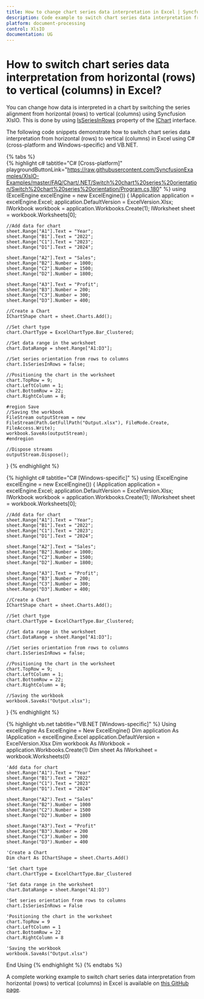 ```yaml
---
title: How to change chart series data interpretation in Excel | Syncfusion 
description: Code example to switch chart series data interpretation from horizontal (rows) to vertical (columns) in Excel using Syncfusion .NET Excel library (XlsIO). 
platform: document-processing 
control: XlsIO 
documentation: UG
---
```


# How to switch chart series data interpretation from horizontal (rows) to vertical (columns) in Excel?

You can change how data is interpreted in a chart by switching the series alignment from horizontal (rows) to vertical (columns) using Syncfusion XlsIO. This is done by using [IsSeriesInRows](https://help.syncfusion.com/cr/document-processing/Syncfusion.XlsIO.IChart.html#Syncfusion_XlsIO_IChart_IsSeriesInRows) property of the [IChart](https://help.syncfusion.com/cr/document-processing/Syncfusion.XlsIO.IChart.html) interface. 

The following code snippets demonstrate how to switch chart series data interpretation from horizontal (rows) to vertical (columns) in Excel using C# (cross-platform and Windows-specific) and VB.NET.

{% tabs %}  
{% highlight c# tabtitle="C# [Cross-platform]" playgroundButtonLink="https://raw.githubusercontent.com/SyncfusionExamples/XlsIO-Examples/master/FAQ/Chart/.NET/Switch%20chart%20series%20orientation/Switch%20chart%20series%20orientation/Program.cs,180" %} 
using (ExcelEngine excelEngine = new ExcelEngine()) 
{
    IApplication application = excelEngine.Excel;
    application.DefaultVersion = ExcelVersion.Xlsx;
    IWorkbook workbook = application.Workbooks.Create(1);
    IWorksheet sheet = workbook.Worksheets[0];

    //Add data for chart
    sheet.Range["A1"].Text = "Year";
    sheet.Range["B1"].Text = "2022";
    sheet.Range["C1"].Text = "2023";
    sheet.Range["D1"].Text = "2024";

    sheet.Range["A2"].Text = "Sales";
    sheet.Range["B2"].Number = 1000;
    sheet.Range["C2"].Number = 1500;
    sheet.Range["D2"].Number = 1800;

    sheet.Range["A3"].Text = "Profit";
    sheet.Range["B3"].Number = 200;
    sheet.Range["C3"].Number = 300;
    sheet.Range["D3"].Number = 400;

    //Create a Chart
    IChartShape chart = sheet.Charts.Add();

    //Set chart type
    chart.ChartType = ExcelChartType.Bar_Clustered;

    //Set data range in the worksheet
    chart.DataRange = sheet.Range["A1:D3"];

    //Set series orientation from rows to columns
    chart.IsSeriesInRows = false;

    //Positioning the chart in the worksheet
    chart.TopRow = 9;
    chart.LeftColumn = 1;
    chart.BottomRow = 22;
    chart.RightColumn = 8;

    #region Save
    //Saving the workbook
    FileStream outputStream = new FileStream(Path.GetFullPath("Output.xlsx"), FileMode.Create, FileAccess.Write);
    workbook.SaveAs(outputStream);
    #endregion

    //Dispose streams
    outputStream.Dispose();
} 
{% endhighlight %}

{% highlight c# tabtitle="C# [Windows-specific]" %} 
using (ExcelEngine excelEngine = new ExcelEngine()) 
{ 
    IApplication application = excelEngine.Excel;
    application.DefaultVersion = ExcelVersion.Xlsx;
    IWorkbook workbook = application.Workbooks.Create(1);
    IWorksheet sheet = workbook.Worksheets[0];

    //Add data for chart
    sheet.Range["A1"].Text = "Year";
    sheet.Range["B1"].Text = "2022";
    sheet.Range["C1"].Text = "2023";
    sheet.Range["D1"].Text = "2024";

    sheet.Range["A2"].Text = "Sales";
    sheet.Range["B2"].Number = 1000;
    sheet.Range["C2"].Number = 1500;
    sheet.Range["D2"].Number = 1800;

    sheet.Range["A3"].Text = "Profit";
    sheet.Range["B3"].Number = 200;
    sheet.Range["C3"].Number = 300;
    sheet.Range["D3"].Number = 400;

    //Create a Chart
    IChartShape chart = sheet.Charts.Add();

    //Set chart type
    chart.ChartType = ExcelChartType.Bar_Clustered;

    //Set data range in the worksheet
    chart.DataRange = sheet.Range["A1:D3"];

    //Set series orientation from rows to columns 
    chart.IsSeriesInRows = false;

    //Positioning the chart in the worksheet
    chart.TopRow = 9;
    chart.LeftColumn = 1;
    chart.BottomRow = 22;
    chart.RightColumn = 8;

    //Saving the workbook
    workbook.SaveAs("Output.xlsx");
} 
{% endhighlight %}

{% highlight vb.net tabtitle="VB.NET [Windows-specific]" %}
Using excelEngine As ExcelEngine = New ExcelEngine()
    Dim application As IApplication = excelEngine.Excel
    application.DefaultVersion = ExcelVersion.Xlsx
    Dim workbook As IWorkbook = application.Workbooks.Create(1)
    Dim sheet As IWorksheet = workbook.Worksheets(0)

    'Add data for chart
    sheet.Range("A1").Text = "Year"
    sheet.Range("B1").Text = "2022"
    sheet.Range("C1").Text = "2023"
    sheet.Range("D1").Text = "2024"

    sheet.Range("A2").Text = "Sales"
    sheet.Range("B2").Number = 1000
    sheet.Range("C2").Number = 1500
    sheet.Range("D2").Number = 1800

    sheet.Range("A3").Text = "Profit"
    sheet.Range("B3").Number = 200
    sheet.Range("C3").Number = 300
    sheet.Range("D3").Number = 400

    'Create a Chart
    Dim chart As IChartShape = sheet.Charts.Add()

    'Set chart type
    chart.ChartType = ExcelChartType.Bar_Clustered

    'Set data range in the worksheet
    chart.DataRange = sheet.Range("A1:D3")

    'Set series orientation from rows to columns
    chart.IsSeriesInRows = False

    'Positioning the chart in the worksheet
    chart.TopRow = 9
    chart.LeftColumn = 1
    chart.BottomRow = 22
    chart.RightColumn = 8

    'Saving the workbook
    workbook.SaveAs("Output.xlsx")
End Using
{% endhighlight %} 
{% endtabs %}

A complete working example to switch chart series data interpretation from horizontal (rows) to vertical (columns) in Excel is available on [this GitHub page](https://github.com/SyncfusionExamples/XlsIO-Examples/tree/master/FAQ/Chart/.NET/Switch%20chart%20series%20orientation).


